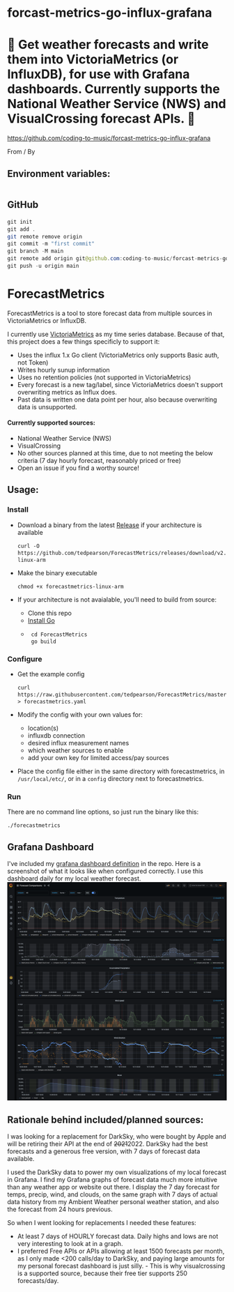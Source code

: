 # forcast-metrics-go-influx-grafana

# 🚀 Get weather forecasts and write them into VictoriaMetrics (or InfluxDB), for use with Grafana dashboards. Currently supports the National Weather Service (NWS) and VisualCrossing forecast APIs. 🚀

https://github.com/coding-to-music/forcast-metrics-go-influx-grafana

From / By

## Environment variables:

```java

```

## GitHub

```java
git init
git add .
git remote remove origin
git commit -m "first commit"
git branch -M main
git remote add origin git@github.com:coding-to-music/forcast-metrics-go-influx-grafana.git
git push -u origin main
```

# ForecastMetrics

ForecastMetrics is a tool to store forecast data from multiple
sources in VictoriaMetrics or InfluxDB.

I currently use [VictoriaMetrics](https://victoriametrics.com) as my time series database.
Because of that, this project does a few things specificly to support it:

- Uses the influx 1.x Go client (VictoriaMetrics only supports Basic auth, not Token)
- Writes hourly sunup information
- Uses no retention policies (not supported in VictoriaMetrics)
- Every forecast is a new tag/label, since VictoriaMetrics doesn't support overwriting
  metrics as Influx does.
- Past data is written one data point per hour, also because overwriting data is unsupported.

#### Currently supported sources:

- National Weather Service (NWS)
- VisualCrossing
- No other sources planned at this time, due to not meeting the below
  criteria (7 day hourly forecast, reasonably priced or free)
- Open an issue if you find a worthy source!

## Usage:

### Install

- Download a binary from the latest [Release][release] if your architecture is available

      curl -O https://github.com/tedpearson/ForecastMetrics/releases/download/v2.3.1/forecastmetrics-linux-arm

- Make the binary executable

      chmod +x forecastmetrics-linux-arm

- If your architecture is not avaialable, you'll need to build from source:
  - Clone this repo
  - [Install Go][install-go]
  -      cd ForecastMetrics
         go build

### Configure

- Get the example config

      curl https://raw.githubusercontent.com/tedpearson/ForecastMetrics/master/config/forecastmetrics.example.yaml > forecastmetrics.yaml

- Modify the config with your own values for:

  - location(s)
  - influxdb connection
  - desired influx measurement names
  - which weather sources to enable
  - add your own key for limited access/pay sources

- Place the config file either in the same directory with forecastmetrics, in `/usr/local/etc/`, or
  in a `config` directory next to forecastmetrics.

### Run

There are no command line options, so just run the binary like this:

    ./forecastmetrics

## Grafana Dashboard

I've included my [grafana dashboard definition](grafana/dashboard.json) in the repo.
Here is a screenshot of what it looks like when configured correctly.
I use this dashboard daily for my local weather forecast.
![grafana dashboard](grafana/dashboard.png)

## Rationale behind included/planned sources:

I was looking for a replacement for DarkSky, who were bought by
Apple and will be retiring their API at the end of <s>2021</s>2022.
DarkSky had the best forecasts and a generous free version,
with 7 days of forecast data available.

I used the DarkSky data to power my own visualizations of my
local forecast in Grafana. I find my Grafana graphs of forecast
data much more intuitive than any weather app or website out there.
I display the 7 day forecast for temps, precip, wind, and clouds,
on the same graph with 7 days of actual data history from my
Ambient Weather personal weather station, and also the forecast
from 24 hours previous.

So when I went looking for replacements I needed these features:

- At least 7 days of HOURLY forecast data. Daily highs and lows
  are not very interesting to look at in a graph.
- I preferred Free APIs or APIs allowing at least 1500 forecasts
  per month, as I only made <200 calls/day to DarkSky, and paying
  large amounts for my personal forecast dashboard is just silly. - This is why visualcrossing is a supported source,
  because their free tier supports 250 forecasts/day.

[release]: https://github.com/tedpearson/ForecastMetrics/releases
[config-example]: https://github.com/tedpearson/ForecastMetrics/blob/master/config/forecastmetrics.example.yaml
[install-go]: https://golang.org/dl/

